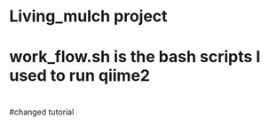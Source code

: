 # Living_mulch project 
# work_flow.sh is the bash scripts I used to run qiime2 
# 
#changed tutorial
